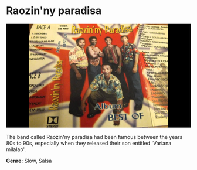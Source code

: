 # Raozin'ny paradisa

![Raozin'ny paradisa](raozin-ny-paradisa.jpg)

The band called Raozin'ny paradisa had been famous between the years 80s to 90s, especially when they released their son entitled 'Variana milalao'.

**Genre:** Slow, Salsa
